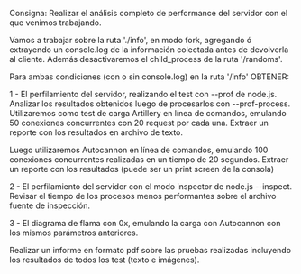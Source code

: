 Consigna:
Realizar el análisis completo de performance del servidor con el que venimos trabajando.

Vamos a trabajar sobre la ruta './info', en modo fork, agregando ó extrayendo un console.log de la información colectada antes de devolverla al cliente. Además desactivaremos el child_process de la ruta '/randoms'.

Para ambas condiciones (con o sin console.log) en la ruta '/info' OBTENER:

 1 - El perfilamiento del servidor, realizando el test con --prof de node.js. Analizar los resultados obtenidos luego de procesarlos con --prof-process. 
 Utilizaremos como test de carga Artillery en línea de comandos, emulando 50 conexiones concurrentes con 20 request por cada una. Extraer un reporte con los resultados
 en archivo de texto.

Luego utilizaremos Autocannon en línea de comandos, emulando 100 conexiones concurrentes realizadas en un tiempo de 20 segundos. Extraer un reporte con los resultados (puede ser un print screen de la consola)


2 - El perfilamiento del servidor con el modo inspector de node.js --inspect. Revisar el tiempo de los procesos menos performantes sobre el archivo fuente de inspección.

3 - El diagrama de flama con 0x, emulando la carga con Autocannon con los mismos parámetros anteriores.


Realizar un informe en formato pdf sobre las pruebas realizadas incluyendo los resultados de todos los test (texto e imágenes). 
